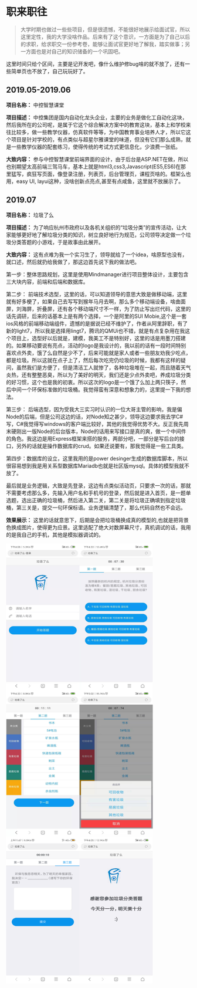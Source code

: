 # 职来职往

> 大学时期也做过一些些项目，但是很遗憾，不能很好地展示给面试官，所以这里定性，我的大学没啥作品。后来有了这个意识，一方面是为了自己以后的求职，给求职交一份参考卷，能够让面试官更好地了解我，踏实做事；另一方面也是对自己的知识储备的一个巩固吧。

这里时间只给个区间，主要是记开发吧，像什么维护修bug啥的就不放了，还有一些简单页也不放了，自己玩玩好了。

## 2019.05-2019.06

**项目名称：** 中控智慧课堂

**项目描述：** 中控集团是国内自动化龙头企业，主要的业务是做化工自动化这块，然后我所在的公司呢，是属于它这个综合解决方案中的教育这块，基本上和学校来往比较多，做一些教学仪器，仿真软件等等，为中国教育事业培养人才，所以它这个项目是针对学校的，有点类似与超星尔雅课堂的味道，但没有它们那么成熟，就是一些教学仪器的配套练习，使得传统的考试方式更信息化，少浪费一张纸。

**大致内容：** 参与中控智慧课堂前端界面的设计，由于后台是ASP.NET在做，所以也别期望太高前端三驾马车，基本上就是html3,css3,Javascript(ES5,ES6)在那里猛写，疯狂写页面，像登录注册，列表页，后台管理页，课程页啥的。框架么也用，easy UI, layui这种，没啥创新点亮点,甚至有点咸鱼，这里就不放展示了。


## 2019.07

**项目名称：** 垃圾了么

**项目描述：** 为了响应杭州市政府以及各机关组织的“垃圾分类”的宣传活动，让大家能够更好地了解垃圾分类的知识，树立良好地行为规范，公司领导决定做一个垃圾分类答题的小游戏，于是故事由此展开。

**大致内容：** 这有点难为我一个实习生了，领导就给了一个idea，啥原型也没有，就口述，然后就扔给我做了，那这边首先说下我的做法吧。

第一步：整体思路规划，这里是使用Mindmanager进行项目整体设计，主要包含三大块内容，前端和后端和数据库。

第二步： 前端技术选型，这里的话，可以知道领导的意思大致是做移动端，这里就有好多梗了，如果自己去写写到猴年马月去啊，那么多个移动端设备，啥曲面屏，刘海屏，折叠屏，还有各个移动端尺寸不一样，为了防止写出烂代码，这里的话先调研，后来的话基本上是有两个选择，一个是阿里的SUI Mobie,这个是一套ios风格的前端移动端组件，遗憾的是据说已经不维护了，作者从阿里辞职，有了新的light7，所以我是选择用lingt7，腾讯的QMUi也不错，就是有点复杂用在我这个项目上，选型好以后就是，建模，我美工不是特别好，这里的话是用墨刀搭建的。如果移动要说有亮点，活动的logo是我设计的，我以前的话有一段时间特别喜欢点外卖，饿了么自然是少不了，后来可能就是家人或者一些朋友劝我少吃点，都是垃圾。所以这就在点子上了，然后每次吃完仍垃圾的时候，我都有这样的疑问，虽然我们是方便了，但是清洁工人就惨了，各种垃圾堆在一起，而且随着天气炎热，还有整整恶臭，所以为了美好的明天，我们还是少点外卖吧，养成垃圾分类的好习惯，这个也是我的初衷。所以这次的logo是一个饿了么加上两只筷子，然后中间一个环保标准做的垃圾桶。我觉得蛮有深意和想象力的，这里提一下我的想法。

第三步： 后端选型，因为受我大三实习时认识的一位大哥主管的影响，我是偏Node的后端，但是公司这边的话，对Node知之甚少，领导这边要求我去学C#写，C#我觉得写windows的客户端比较好，其他的我觉得优势不大。反正我先周末硬刚出一版Node的后台版本，Node的话用来写接口是真的爽，做一个中间件的角色。我这边是用Express框架来搭的服务，两部分吧，一部分是写后台的接口，另外的话就是操作数据库的crud。如果还说要有，那我觉得是一些工具类。

第四步：数据库的设立，这里我用的是power desinger生成的数据库脚本，所以很容易想到我是用关系型数据库Mariadb也就是社区版mysql。具体的模型我就不放了。

最后就是业务逻辑，大致是先登录，这边有点类似活动页，只要求一次的话，那就不需要考虑那么多，先输入用户名和手机号的登录，然后就是进入首页，是一题单选题，选出正确的垃圾桶，然后进入第二关，第二关是将垃圾正确填到指定垃圾桶，第三关是，提交一句环保标语。业务逻辑清楚了，那么代码自然也不会远。

**效果展示：** 这里的话就意思下，后期是会把垃圾桶换成真的模型的,也就是把背景色换成图片，使得更为应景。这里适配了绝大对数屏幕尺寸，真机调试的话，我用的是我自己的手机，其他是模拟器调试的。


<img src="./img/2.jpg" width="200" height="400" style="float:left"/>
<img src="./img/3.jpg" width="200" height="400" style="float:left"/>
<img src="./img/5.jpg" width="200" height="400" style="float:left"/>
<img src="./img/6.jpg" width="200" height="400" style="float:left"/>
<img src="./img/1.png" width="200" height="400" style="float:left"/>
<img src="./img/4.jpg" width="200" height="400" style="float:left"/>

